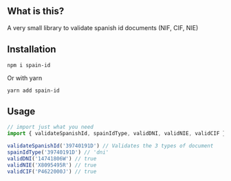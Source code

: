 ## What is this?
A very small library to validate spanish id documents (NIF, CIF, NIE)

## Installation

```
npm i spain-id
```

Or with yarn

```
yarn add spain-id
```

## Usage

```javascript
// import just what you need
import { validateSpanishId, spainIdType, validDNI, validNIE, validCIF } from 'spain-id'

validateSpanishId('39740191D') // Validates the 3 types of document
spainIdType('39740191D') // 'dni'
validDNI('14741806W') // true
validNIE('X8095495R') // true
validCIF('P4622000J') // true

```
